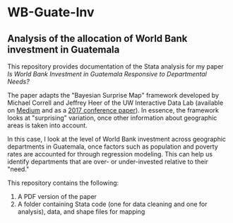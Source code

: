 # WB-Guate-Inv
## Analysis of the allocation of World Bank investment in Guatemala

This repository provides documentation of the Stata analysis for my paper _Is World Bank Investment in Guatemala Responsive to Departmental Needs?_ 

The paper adapts the "Bayesian Surprise Map" framework developed by Michael Correll and Jeffrey Heer of the UW Interactive Data Lab (available on [Medium](https://medium.com/@uwdata/surprise-maps-showing-the-unexpected-e92b67398865) and as a [2017 conference paper](https://idl.cs.washington.edu/files/2017-SurpriseMaps-InfoVis.pdf)). In essence, the framework looks at "surprising" variation, once other information about geographic areas is taken into account. 

In this case, I look at the level of World Bank investment across geographic departments in Guatemala, once factors such as population and poverty rates are accounted for through regression modeling. This can help us identify departments that are over- or under-invested relative to their "need."

This repository contains the following:
1. A PDF version of the paper
2. A folder containing Stata code (one for data cleaning and one for analysis), data, and shape files for mapping
